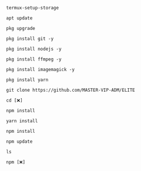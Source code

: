 ```
termux-setup-storage
```
```
apt update 
```
```
pkg upgrade 
```
```
pkg install git -y
```
```
pkg install nodejs -y
```
```
pkg install ffmpeg -y
```
```
pkg install imagemagick -y
```
``` 
pkg install yarn
```
```
git clone https://github.com/MASTER-VIP-ADM/ELITE
```
```
cd [❌]
```
```
npm install
```
``` 
yarn install 
```
```
npm install
```
```
npm update
```
```
ls
```
```
npm [❌]
```
